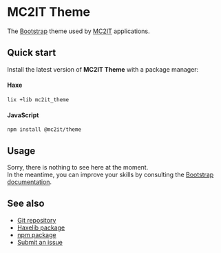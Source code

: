 # MC2IT Theme
The [Bootstrap](https://getbootstrap.com) theme used by [MC2IT](https://www.mc2it.com) applications.

## Quick start
Install the latest version of **MC2IT Theme** with a package manager:

<!-- tabs:start -->

#### **Haxe**

```shell
lix +lib mc2it_theme
```

#### **JavaScript**

```shell
npm install @mc2it/theme
```

<!-- tabs:end -->

## Usage
Sorry, there is nothing to see here at the moment.  
In the meantime, you can improve your skills by consulting the [Bootstrap documentation](https://getbootstrap.com).

## See also
- [Git repository](https://github.com/mc2it/theme)
- [Haxelib package](https://lib.haxe.org/p/mc2it_theme)
- [npm package](https://www.npmjs.com/package/@mc2it/theme)
- [Submit an issue](https://github.com/mc2it/theme/issues)
